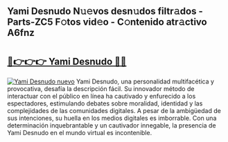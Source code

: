 ## Yami Desnudo N𝚞𝚎vos desn𝚞dos filtr𝚊dos - Parts-ZC5 F𝚘tos vid𝚎o - C𝚘ntenido atr𝚊ctivo A6fnz

# <h2><a href="http://mb1gvp4.tromn.icu/?c=Yami+Desnudo">🔗👉👉👉 Yami Desnudo 🔗🔗</a></h2>

[![Yami Desnudo nuevo](https://i.imgur.com/pEAQMta.gif)](http://mb1gvp4.tromn.icu/?c=Yami+Desnudo)
Yami Desnudo, una personalidad multifacética y provocativa, desafía la descripción fácil. Su innovador método de interactuar con el público en línea ha cautivado y enfurecido a los espectadores, estimulando debates sobre moralidad, identidad y las complejidades de las comunidades digitales. A pesar de la ambigüedad de sus intenciones, su huella en los medios digitales es imborrable. Con una determinación inquebrantable y un cautivador innegable, la presencia de Yami Desnudo en el mundo virtual es incontenible.
